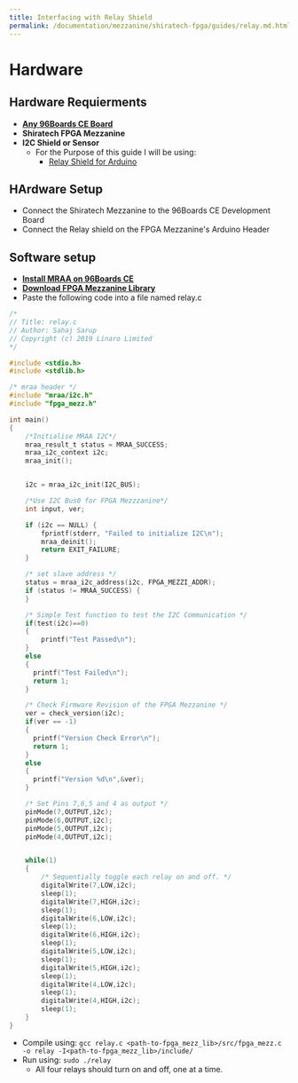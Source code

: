 ```yaml
---
title: Interfacing with Relay Shield
permalink: /documentation/mezzanine/shiratech-fpga/guides/relay.md.html
---
```


# Hardware
## Hardware Requierments

- **[Any 96Boards CE Board](/products/ce/)**
- **Shiratech FPGA Mezzanine**
- **I2C Shield or Sensor**
  - For the Purpose of this guide I will be using:
    - [Relay Shield for Arduino](https://www.amazon.com/HiLetgo-Relay-Shield-Channel-Arduino/dp/B07F7Y55Z7)

## HArdware Setup

- Connect the Shiratech Mezzanine to the 96Boards CE Development Board
- Connect the Relay shield on the FPGA Mezzanine's Arduino Header

## Software setup

- **[Install MRAA on 96Boards CE](https://youtu.be/c8b6pcc6H2c)**
- **[Download FPGA Mezzanine Library](fpga-mezzanine-library.md)**
- Paste the following code into a file named relay.c
```C
/*
// Title: relay.c
// Author: Sahaj Sarup
// Copyright (c) 2019 Linaro Limited
*/

#include <stdio.h>
#include <stdlib.h>

/* mraa header */
#include "mraa/i2c.h"
#include "fpga_mezz.h"

int main()
{
    /*Initialise MRAA I2C*/
    mraa_result_t status = MRAA_SUCCESS;
    mraa_i2c_context i2c;
    mraa_init();


    i2c = mraa_i2c_init(I2C_BUS);

    /*Use I2C Bus0 for FPGA Mezzzanine*/
    int input, ver;

    if (i2c == NULL) {
        fprintf(stderr, "Failed to initialize I2C\n");
        mraa_deinit();
        return EXIT_FAILURE;
    }

    /* set slave address */
    status = mraa_i2c_address(i2c, FPGA_MEZZI_ADDR);
    if (status != MRAA_SUCCESS) {
    }

    /* Simple Test function to test the I2C Communication */
    if(test(i2c)==0)
    {
        printf("Test Passed\n");
    }
    else
    {
      printf("Test Failed\n");
      return 1;
    }

    /* Check Firmware Revision of the FPGA Mezzanine */
    ver = check_version(i2c);
    if(ver == -1)
    {
      printf("Version Check Error\n");
      return 1;
    }
    else
    {
      printf("Version %d\n",&ver);
    }

    /* Set Pins 7,6,5 and 4 as output */
    pinMode(7,OUTPUT,i2c);
    pinMode(6,OUTPUT,i2c);
    pinMode(5,OUTPUT,i2c);
    pinMode(4,OUTPUT,i2c);


    while(1)
    {
        /* Sequentially toggle each relay on and off. */
        digitalWrite(7,LOW,i2c);
        sleep(1);
        digitalWrite(7,HIGH,i2c);
        sleep(1);
        digitalWrite(6,LOW,i2c);
        sleep(1);
        digitalWrite(6,HIGH,i2c);
        sleep(1);
        digitalWrite(5,LOW,i2c);
        sleep(1);
        digitalWrite(5,HIGH,i2c);
        sleep(1);
        digitalWrite(4,LOW,i2c);
        sleep(1);
        digitalWrite(4,HIGH,i2c);
        sleep(1);
    }
}

```
- Compile using: `gcc relay.c <path-to-fpga_mezz_lib>/src/fpga_mezz.c -o relay -I<path-to-fpga_mezz_lib>/include/`
- Run using: `sudo ./relay`
    - All four relays should turn on and off, one at a time.
